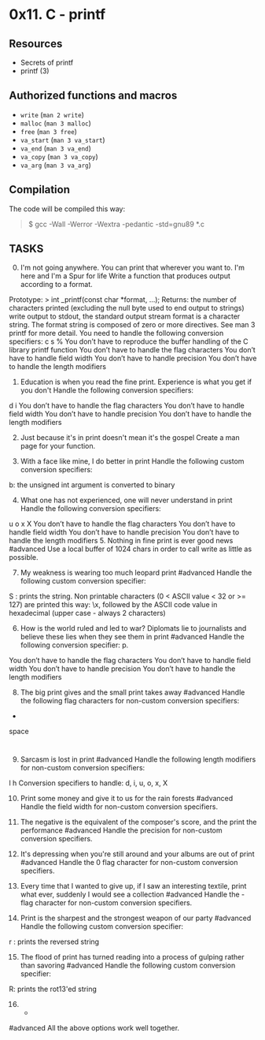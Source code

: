 # 0x11. C - printf

## Resources
* Secrets of printf
* printf (3)

## Authorized functions and macros
* `write` (`man 2 write`)
* `malloc` (`man 3 malloc`)
* `free` (`man 3 free`)
* `va_start` (`man 3 va_start`)
* `va_end` (`man 3 va_end`)
* `va_copy` (`man 3 va_copy`)
* `va_arg` (`man 3 va_arg`)

## Compilation
The code will be compiled this way:
> $ gcc -Wall -Werror -Wextra -pedantic -std=gnu89 *.c

## TASKS
0. I'm not going anywhere. You can print that wherever you want to. I'm here and I'm a Spur for life
Write a function that produces output according to a format.

Prototype: > int _printf(const char *format, ...);
Returns: the number of characters printed (excluding the null byte used to end output to strings)
write output to stdout, the standard output stream
format is a character string. The format string is composed of zero or more directives. See man 3 printf for more detail. You need to handle the following conversion specifiers:
c
s
%
You don’t have to reproduce the buffer handling of the C library printf function
You don’t have to handle the flag characters
You don’t have to handle field width
You don’t have to handle precision
You don’t have to handle the length modifiers

1. Education is when you read the fine print. Experience is what you get if you don't
Handle the following conversion specifiers:

d
i
You don’t have to handle the flag characters
You don’t have to handle field width
You don’t have to handle precision
You don’t have to handle the length modifiers

2. Just because it's in print doesn't mean it's the gospel
Create a man page for your function.

3. With a face like mine, I do better in print
Handle the following custom conversion specifiers:

b: the unsigned int argument is converted to binary

4. What one has not experienced, one will never understand in print
Handle the following conversion specifiers:

u
o
x
X
You don’t have to handle the flag characters
You don’t have to handle field width
You don’t have to handle precision
You don’t have to handle the length modifiers
5. Nothing in fine print is ever good news
#advanced
Use a local buffer of 1024 chars in order to call write as little as possible.

7. My weakness is wearing too much leopard print
#advanced
Handle the following custom conversion specifier:

S : prints the string.
Non printable characters (0 < ASCII value < 32 or >= 127) are printed this way: \x, followed by the ASCII code value in hexadecimal (upper case - always 2 characters)

6. How is the world ruled and led to war? Diplomats lie to journalists and believe these lies when they see them in print
#advanced
Handle the following conversion specifier: p.

You don’t have to handle the flag characters
You don’t have to handle field width
You don’t have to handle precision
You don’t have to handle the length modifiers

8. The big print gives and the small print takes away
#advanced
Handle the following flag characters for non-custom conversion specifiers:

+
space
#

9. Sarcasm is lost in print
#advanced
Handle the following length modifiers for non-custom conversion specifiers:

l
h
Conversion specifiers to handle: d, i, u, o, x, X

10. Print some money and give it to us for the rain forests
#advanced
Handle the field width for non-custom conversion specifiers.

11. The negative is the equivalent of the composer's score, and the print the performance
#advanced
Handle the precision for non-custom conversion specifiers.

12. It's depressing when you're still around and your albums are out of print
#advanced
Handle the 0 flag character for non-custom conversion specifiers.

13. Every time that I wanted to give up, if I saw an interesting textile, print what ever, suddenly I would see a collection
#advanced
Handle the - flag character for non-custom conversion specifiers.

14. Print is the sharpest and the strongest weapon of our party
#advanced
Handle the following custom conversion specifier:

r : prints the reversed string

15. The flood of print has turned reading into a process of gulping rather than savoring
#advanced
Handle the following custom conversion specifier:

R: prints the rot13'ed string

16. *
#advanced
All the above options work well together.
